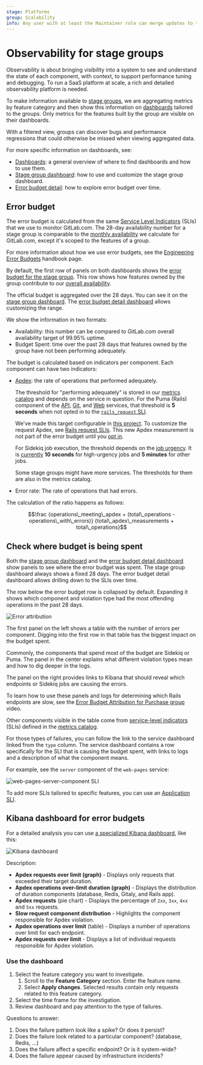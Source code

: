 ```yaml
---
stage: Platforms
group: Scalability
info: Any user with at least the Maintainer role can merge updates to this content. For details, see https://docs.gitlab.com/ee/development/development_processes.html#development-guidelines-review.
---
```


# Observability for stage groups

Observability is about bringing visibility into a system to see and
understand the state of each component, with context, to support
performance tuning and debugging. To run a SaaS platform at scale, a
rich and detailed observability platform is needed.

To make information available to [stage groups](https://about.gitlab.com/handbook/product/categories/#hierarchy),
we are aggregating metrics by feature category and then show
this information on [dashboards](dashboards/index.md) tailored to the groups. Only metrics
for the features built by the group are visible on their
dashboards.

With a filtered view, groups can discover bugs and performance regressions that could otherwise
be missed when viewing aggregated data.

For more specific information on dashboards, see:

- [Dashboards](dashboards/index.md): a general overview of where to find dashboards
  and how to use them.
- [Stage group dashboard](dashboards/stage_group_dashboard.md): how to use and customize the stage group dashboard.
- [Error budget detail](dashboards/error_budget_detail.md): how to explore error budget over time.

## Error budget

The error budget is calculated from the same [Service Level Indicators](https://en.wikipedia.org/wiki/Service_level_indicator) (SLIs)
that we use to monitor GitLab.com. The 28-day availability number for a
stage group is comparable to the
[monthly availability](https://handbook.gitlab.com/handbook/engineering/infrastructure/performance-indicators/#gitlabcom-availability)
we calculate for GitLab.com, except it's scoped to the features of a group.

For more information about how we use error budgets, see the
[Engineering Error Budgets](https://handbook.gitlab.com/handbook/engineering/error-budgets/) handbook page.

By default, the first row of panels on both dashboards shows the
[error budget for the stage group](https://handbook.gitlab.com/handbook/engineering/error-budgets/#budget-spend-by-stage-group).
This row shows how features owned by the group contribute to our
[overall availability](https://handbook.gitlab.com/handbook/engineering/infrastructure/performance-indicators/#gitlabcom-availability).

The official budget is aggregated over the 28 days. You can see it on the
[stage group dashboard](dashboards/stage_group_dashboard.md).
The [error budget detail dashboard](dashboards/error_budget_detail.md)
allows customizing the range.

We show the information in two formats:

- Availability: this number can be compared to GitLab.com overall
  availability target of 99.95% uptime.
- Budget Spent: time over the past 28 days that features owned by the group have not been performing
  adequately.

The budget is calculated based on indicators per component. Each
component can have two indicators:

- [Apdex](https://en.wikipedia.org/wiki/Apdex): the rate of operations that performed adequately.

  The threshold for "performing adequately" is stored in our
  [metrics catalog](https://gitlab.com/gitlab-com/runbooks/-/tree/master/metrics-catalog)
  and depends on the service in question. For the Puma (Rails) component of the
  [API](https://gitlab.com/gitlab-com/runbooks/-/blob/f22f40b2c2eab37d85e23ccac45e658b2c914445/metrics-catalog/services/api.jsonnet#L127),
  [Git](https://gitlab.com/gitlab-com/runbooks/-/blob/f22f40b2c2eab37d85e23ccac45e658b2c914445/metrics-catalog/services/git.jsonnet#L216),
  and
  [Web](https://gitlab.com/gitlab-com/runbooks/-/blob/f22f40b2c2eab37d85e23ccac45e658b2c914445/metrics-catalog/services/web.jsonnet#L154)
  services, that threshold is **5 seconds** when not opted in to the
  [`rails_request` SLI](../application_slis/rails_request.md).

  We've made this target configurable in [this project](https://gitlab.com/groups/gitlab-com/gl-infra/-/epics/525).
  To customize the request Apdex, see
  [Rails request SLIs](../application_slis/rails_request.md).
  This new Apdex measurement is not part of the error budget until you
  [opt in](https://gitlab.com/gitlab-com/gl-infra/scalability/-/issues/1451).

  For Sidekiq job execution, the threshold depends on the
  [job urgency](../sidekiq/worker_attributes.md#job-urgency). It is
  [currently](https://gitlab.com/gitlab-com/runbooks/-/blob/f22f40b2c2eab37d85e23ccac45e658b2c914445/metrics-catalog/services/lib/sidekiq-helpers.libsonnet#L25-38)
  **10 seconds** for high-urgency jobs and **5 minutes** for other jobs.

  Some stage groups might have more services. The thresholds for them are also in the metrics catalog.

- Error rate: The rate of operations that had errors.

The calculation of the ratio happens as follows:

```math
\frac {operations\_meeting\_apdex + (total\_operations - operations\_with\_errors)} {total\_apdex\_measurements + total\_operations}
```

## Check where budget is being spent

Both the [stage group dashboard](dashboards/stage_group_dashboard.md)
and the [error budget detail dashboard](dashboards/error_budget_detail.md)
show panels to see where the error budget was spent. The stage group
dashboard always shows a fixed 28 days. The error budget detail
dashboard allows drilling down to the SLIs over time.

The row below the error budget row is collapsed by default. Expanding
it shows which component and violation type had the most offending
operations in the past 28 days.

![Error attribution](img/stage_group_dashboards_error_attribution.png)

The first panel on the left shows a table with the number of errors per
component. Digging into the first row in that table has
the biggest impact on the budget spent.

Commonly, the components that spend most of the budget are Sidekiq or Puma. The panel in
the center explains what different violation types mean and how to dig
deeper in the logs.

The panel on the right provides links to Kibana that should reveal
which endpoints or Sidekiq jobs are causing the errors.

<i class="fa fa-youtube-play youtube" aria-hidden="true"></i>
To learn how to use these panels and logs for
determining which Rails endpoints are slow,
see the [Error Budget Attribution for Purchase group](https://youtu.be/M9u6unON7bU) video.

Other components visible in the table come from
[service-level indicators](https://sre.google/sre-book/service-level-objectives/) (SLIs) defined
in the [metrics catalog](https://gitlab.com/gitlab-com/runbooks/-/blob/master/metrics-catalog/README.md).

For those types of failures, you can follow the link to the service
dashboard linked from the `type` column. The service dashboard
contains a row specifically for the SLI that is causing the budget
spent, with links to logs and a description of what the
component means.

For example, see the `server` component of the `web-pages` service:

![web-pages-server-component SLI](img/stage_group_dashboards_service_sli_detail.png)

To add more SLIs tailored to specific features, you can use an [Application SLI](../application_slis/index.md).

## Kibana dashboard for error budgets

For a detailed analysis you can use [a specialized Kibana dashboard](https://log.gprd.gitlab.net/goto/771b5c10-c0ec-11ed-85ed-e7557b0a598c), like this:

![Kibana dashboard](img/error_budgets_kibana_dashboard_v15_10.png)

Description:

- **Apdex requests over limit (graph)** - Displays only requests that exceeded their
  target duration.
- **Apdex operations over-limit duration (graph)** - Displays the distribution of duration
  components (database, Redis, Gitaly, and Rails app).
- **Apdex requests** (pie chart) - Displays the percentage of `2xx`, `3xx`, `4xx` and
  `5xx` requests.
- **Slow request component distribution** - Highlights the component responsible
  for Apdex violation.
- **Apdex operations over limit** (table) - Displays a number of operations over
  limit for each endpoint.
- **Apdex requests over limit** - Displays a list of individual requests responsible
  for Apdex violation.

### Use the dashboard

1. Select the feature category you want to investigate.
   1. Scroll to the **Feature Category** section. Enter the feature name.
   1. Select **Apply changes**. Selected results contain only requests related to this feature category.
1. Select the time frame for the investigation.
1. Review dashboard and pay attention to the type of failures.

Questions to answer:

1. Does the failure pattern look like a spike? Or does it persist?
1. Does the failure look related to a particular component? (database, Redis, ...)
1. Does the failure affect a specific endpoint? Or is it system-wide?
1. Does the failure appear caused by infrastructure incidents?
